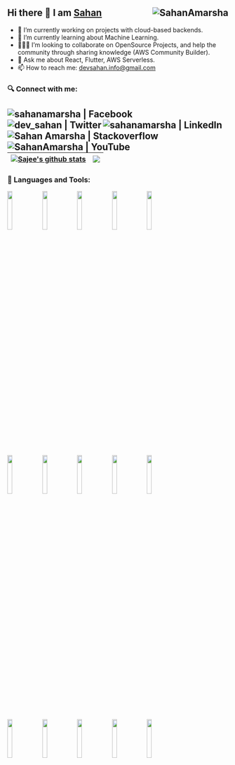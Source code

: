 ## Hi there 👋 I am [Sahan][website]  <img align="right" src="https://enu5nzh7vgf8yin.m.pipedream.net" alt="SahanAmarsha" />

- 🔭 I’m currently working on projects with cloud-based backends.
- 🌱 I’m currently learning about Machine Learning.
- 👨🏽‍💻 I’m looking to collaborate on OpenSource Projects, and help the community through sharing knowledge (AWS Community Builder).
- 💬 Ask me about React, Flutter, AWS Serverless.
- 📫 How to reach me: devsahan.info@gmail.com


### 🔍 Connect with me:
[<img align="left" alt="sahanamarsha | Facebook" src="https://img.shields.io/badge/Facebook-1877F2?style=for-the-badge&logo=facebook&logoColor=white" />][facebook]
[<img align="left" alt="dev_sahan | Twitter" src="https://img.shields.io/badge/Twitter-1DA1F2?style=for-the-badge&logo=twitter&logoColor=white" />][twitter]
[<img align="left" alt="sahanamarsha | LinkedIn" src="https://img.shields.io/badge/LinkedIn-0077B5?style=for-the-badge&logo=linkedin&logoColor=white" />][linkedin]
[<img align="left" alt="Sahan Amarsha | Stackoverflow" src="https://img.shields.io/badge/Stackoverflow-F47F24?style=for-the-badge&logo=stackoverflow&logoColor=white" />][Stackoverflow]
[<img align="left" alt="SahanAmarsha | YouTube" src="https://img.shields.io/badge/YouTube-FF0000?style=for-the-badge&logo=youtube&logoColor=white" />][Youtube]
<br />
---
| <a href="https://github.com/SahanAmarsha/SahanAmarsha"><img align="center" src="https://github-readme-stats.vercel.app/api?username=SahanAmarsha&count_private=true&show_icons=true&theme=vue&hide_border=true" alt="Sajee's github stats" /></a> | <a href="https://github.com/SahanAmarsha/SahanAmarsha"><img align="center" src="https://github-readme-stats.vercel.app/api/top-langs/?username=SahanAmarsha&layout=compact&theme=vue&hide_border=true" /></a> |
| ------------- | ------------- |

### 🧰 Languages and Tools:
<p>
  <code><img width="15%" src="https://www.vectorlogo.zone/logos/javascript/javascript-ar21.svg"></code>
  <code><img width="15%" src="https://www.vectorlogo.zone/logos/typescriptlang/typescriptlang-ar21.svg"></code>
  <code><img width="15%" src="https://www.vectorlogo.zone/logos/w3_html5/w3_html5-ar21.svg"></code>  
  <code><img width="15%" src="https://www.vectorlogo.zone/logos/netlifyapp_watercss/netlifyapp_watercss-ar21.svg"></code> 
  <code><img width="15%" src="https://www.vectorlogo.zone/logos/getbootstrap/getbootstrap-ar21.svg"></code>  
  <br />
  <br/>
  <code><img width="15%" src="https://www.vectorlogo.zone/logos/java/java-ar21.svg"></code>
  <code><img width="15%" src="https://www.vectorlogo.zone/logos/reactjs/reactjs-ar21.svg"></code>
  <code><img width="15%" src="https://www.vectorlogo.zone/logos/nodejs/nodejs-ar21.svg"></code>
  <code><img width="15%" src="https://www.vectorlogo.zone/logos/unity3d/unity3d-ar21.svg"></code>
  <code><img width="15%" src="https://www.vectorlogo.zone/logos/flutterio/flutterio-ar21.svg"></code>
  <br />
  <br/>
  <code><img width="15%" src="https://www.vectorlogo.zone/logos/git-scm/git-scm-ar21.svg"></code>
  <code><img width="15%" src="https://www.vectorlogo.zone/logos/firebase/firebase-ar21.svg"></code>
  <code><img width="15%" src="https://www.vectorlogo.zone/logos/serverless/serverless-ar21.svg"></code>
  <code><img width="15%" src="https://www.vectorlogo.zone/logos/amazon_aws/amazon_aws-ar21.svg"></code>
  <code><img width="15%" src="https://www.vectorlogo.zone/logos/mongodb/mongodb-ar21.svg"></code>
  <br />
</p>

[website]: https://www.iamsahan.me/
[facebook]: https://www.facebook.com/sahanamarsha
[twitter]: https://twitter.com/dev_sahan
[linkedin]: https://www.linkedin.com/in/sahanamarsha
[youtube]: https://www.youtube.com/c/SahanAmarsha
[stackoverflow]: https://stackoverflow.com/users/10573167

